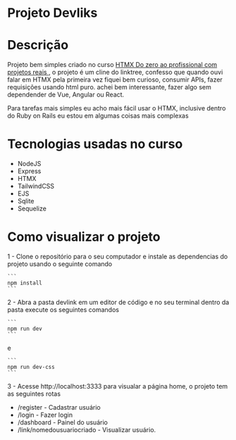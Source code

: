 # Projeto Devliks

# Descrição

Projeto bem simples criado no curso [HTMX Do zero ao profissional com projetos reais
](https://www.udemy.com/course/htmx-completo/), o projeto é um cline do linktree, confesso que quando ouvi falar em HTMX pela primeira vez fiquei bem curioso, consumir APIs, fazer requisições usando html puro. achei bem interessante, fazer algo sem dependender de Vue, Angular ou React.

Para tarefas mais simples eu acho mais fácil usar o HTMX, inclusive dentro do Ruby on Rails eu estou em algumas coisas mais complexas

# Tecnologias usadas no curso

- NodeJS
- Express
- HTMX
- TailwindCSS
- EJS
- Sqlite
- Sequelize

# Como visualizar o projeto

1 - Clone o repositório para o seu computador e instale as dependencias do projeto usando o seguinte comando

````
```
npm install
```
````

2 - Abra a pasta devlink em um editor de código e no seu terminal dentro da pasta execute os seguintes comandos

````
```
npm run dev
```
````

e

````
```
npm run dev-css
```
````

3 - Acesse http://localhost:3333 para visualar a página home, o projeto tem as seguintes rotas

- /register - Cadastrar usuário
- /login - Fazer login
- /dashboard - Painel do usuário
- /link/nomedousuariocriado - Visualizar usuário.

